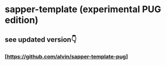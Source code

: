 # sapper-template (experimental PUG edition)
## see updated version👇

### [https://github.com/alvin/sapper-template-pug]
